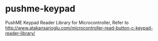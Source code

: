 # pushme-keypad
PushME Keypad Reader Library for Microcontroller, Refer to http://www.atakansarioglu.com/microcontroller-read-button-c-keypad-reader-library/
